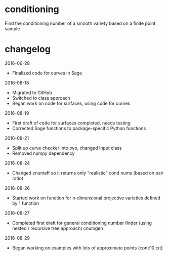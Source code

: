 # conditioning
Find the conditioning number of a smooth variety based on a finite point sample

# changelog
2016-06-28
- Finalized code for curves in Sage

2016-08-18
- Migrated to GitHub
- Switched to class approach
- Began work on code for surfaces, using code for curves

2016-08-19
- First draft of code for surfaces completed, needs testing
- Corrected Sage functions to package-specific Python functions

2016-08-21
- Split up curve checker into two, changed input class
- Removed numpy dependency

2016-08-24
- Changed cnumaff so it returns only "realistic" cond nums (based on pair ratio)

2016-08-26
- Started work on function for n-dimensional projective varieties defined by 1 function

2016-08-27
- Completed first draft for general conditioning number finder (using nested / recursive tree approach) cnumgen

2016-08-29
- Began working on examples with lots of approximate points (cone10.txt)
